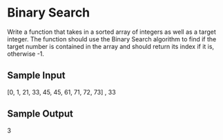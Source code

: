 # Binary Search

Write a function that takes in a sorted array of integers as well as a target integer. The function should use the Binary Search algorithm to find if the target number is contained in the array and should return its index if it is, otherwise -1.

## Sample Input
[0, 1, 21, 33, 45, 45, 61, 71, 72, 73] , 33

## Sample Output
3

